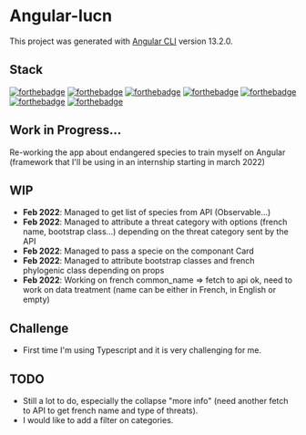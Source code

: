 # Angular-Iucn

This project was generated with [Angular CLI](https://github.com/angular/angular-cli) version 13.2.0.

## Stack

[![forthebadge](https://img.shields.io/badge/HTML5-E34F26?style=for-the-badge&logo=html5&logoColor=white)](http://forthebadge.com)
[![forthebadge](https://img.shields.io/badge/CSS3-1572B6?style=for-the-badge&logo=css3&logoColor=white)](http://forthebadge.com)
[![forthebadge](https://img.shields.io/badge/JavaScript-F7DF1E?style=for-the-badge&logo=javascript&logoColor=black)](http://forthebadge.com)
[![forthebadge](https://img.shields.io/badge/Bootstrap-7952B3?style=for-the-badge&logo=bootstrap&logoColor=white)](http://forthebadge.com)
[![forthebadge](https://img.shields.io/badge/Angular-DD0031?style=for-the-badge&logo=angular&logoColor=white)](http://forthebadge.com)
[![forthebadge](https://img.shields.io/badge/Typescript-1572B6?style=for-the-badge&logo=typescript&logoColor=white)](http://forthebadge.com)
[![forthebadge](https://img.shields.io/badge/json-5E5C5C?style=for-the-badge&logo=json&logoColor=white)](http://forthebadge.com)


## Work in Progress...

Re-working the app about endangered species to train myself on Angular (framework that I'll be using in an internship starting in march 2022)

## WIP

- **Feb 2022**: Managed to get list of species from API (Observable...)
- **Feb 2022**: Managed to attribute a threat category with options (french name, bootstrap class...) depending on the threat category sent by the API
- **Feb 2022**: Managed to pass a specie on the componant Card
- **Feb 2022**: Managed to attribute bootstrap classes and french phylogenic class depending on props
- **Feb 2022**: Working on french common_name => fetch to api ok, need to work on data treatment (name can be either in French, in English or empty)

## Challenge 

- First time I'm using Typescript and it is very challenging for me.

## TODO

- Still a lot to do, especially the collapse "more info" (need another fetch to API to get french name and type of threats).
- I would like to add a filter on categories.
